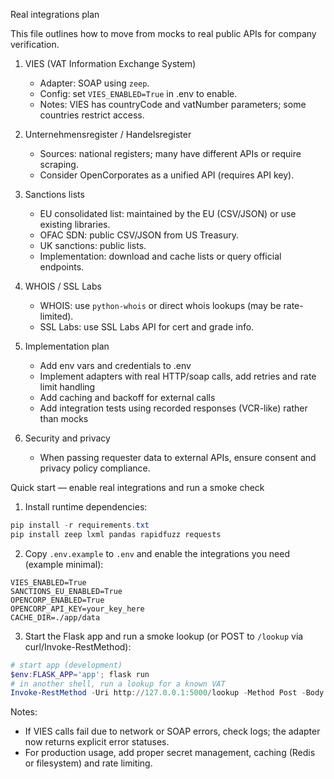 Real integrations plan

This file outlines how to move from mocks to real public APIs for company verification.

1) VIES (VAT Information Exchange System)
   - Adapter: SOAP using `zeep`.
   - Config: set `VIES_ENABLED=True` in .env to enable.
   - Notes: VIES has countryCode and vatNumber parameters; some countries restrict access.

2) Unternehmensregister / Handelsregister
   - Sources: national registers; many have different APIs or require scraping.
   - Consider OpenCorporates as a unified API (requires API key).

3) Sanctions lists
   - EU consolidated list: maintained by the EU (CSV/JSON) or use existing libraries.
   - OFAC SDN: public CSV/JSON from US Treasury.
   - UK sanctions: public lists.
   - Implementation: download and cache lists or query official endpoints.

4) WHOIS / SSL Labs
   - WHOIS: use `python-whois` or direct whois lookups (may be rate-limited).
   - SSL Labs: use SSL Labs API for cert and grade info.

5) Implementation plan
   - Add env vars and credentials to .env
   - Implement adapters with real HTTP/soap calls, add retries and rate limit handling
   - Add caching and backoff for external calls
   - Add integration tests using recorded responses (VCR-like) rather than mocks

6) Security and privacy
   - When passing requester data to external APIs, ensure consent and privacy policy compliance.

Quick start — enable real integrations and run a smoke check

1. Install runtime dependencies:

```powershell
pip install -r requirements.txt
pip install zeep lxml pandas rapidfuzz requests
```

2. Copy `.env.example` to `.env` and enable the integrations you need (example minimal):

```
VIES_ENABLED=True
SANCTIONS_EU_ENABLED=True
OPENCORP_ENABLED=True
OPENCORP_API_KEY=your_key_here
CACHE_DIR=./app/data
```

3. Start the Flask app and run a smoke lookup (or POST to `/lookup` via curl/Invoke-RestMethod):

```powershell
# start app (development)
$env:FLASK_APP='app'; flask run
# in another shell, run a lookup for a known VAT
Invoke-RestMethod -Uri http://127.0.0.1:5000/lookup -Method Post -Body @{ vat_number='DE811220642'; country='DE' }
```

Notes:
- If VIES calls fail due to network or SOAP errors, check logs; the adapter now returns explicit error statuses.
- For production usage, add proper secret management, caching (Redis or filesystem) and rate limiting.
